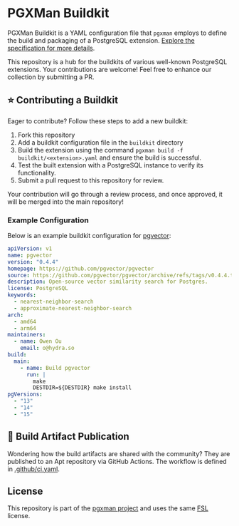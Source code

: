 # PGXMan Buildkit

PGXMan Buildkit is a YAML configuration file that `pgxman` employs to define the build and packaging of a PostgreSQL extension.
[Explore the specification for more details](spec/buildkit.md).

This repository is a hub for the buildkits of various well-known PostgreSQL extensions. Your contributions are welcome! Feel free to enhance our collection by submitting a PR.

## :star: Contributing a Buildkit

Eager to contribute? Follow these steps to add a new buildkit:

1. Fork this repository
1. Add a buildkit configuration file in the `buildkit` directory
1. Build the extension using the command `pgxman build -f buildkit/<extension>.yaml` and ensure the build is successful.
1. Test the built extension with a PostgreSQL instance to verify its functionality.
1. Submit a pull request to this repository for review.

Your contribution will go through a review process, and once approved, it will be merged into the main repository!

### Example Configuration

Below is an example buildkit configuration for [pgvector](https://github.com/pgvector/pgvector):

```yaml
apiVersion: v1
name: pgvector
version: "0.4.4"
homepage: https://github.com/pgvector/pgvector
source: https://github.com/pgvector/pgvector/archive/refs/tags/v0.4.4.tar.gz
description: Open-source vector similarity search for Postgres.
license: PostgreSQL
keywords:
  - nearest-neighbor-search
  - approximate-nearest-neighbor-search
arch:
  - amd64
  - arm64
maintainers:
  - name: Owen Ou
    email: o@hydra.so
build:
  main:
    - name: Build pgvector
      run: |
        make
        DESTDIR=${DESTDIR} make install
pgVersions:
  - "13"
  - "14"
  - "15"
```

## :rocket: Build Artifact Publication

Wondering how the build artifacts are shared with the community?
They are published to an Apt repository via GitHub Actions.
The workflow is defined in [.github/ci.yaml](.github/workflows/ci.yaml).

## License

This repository is part of the [pgxman project](https://github.com/pgxman/pgxman)
and uses the same [FSL](LICENSE.md) license.
